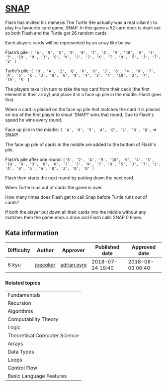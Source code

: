 
<h1><a href="https://www.codewars.com/kata/5b49cc5a578c6ab6b200004c">SNAP</a></h1>
<p>
Flash has invited his nemesis The Turtle (He actually was a real villain! ) to play his favourite card game, SNAP. In this game a 52 card deck is dealt out so both Flash and the Turtle get 26 random cards. 

Each players cards will be represented by an array like below

Flash’s pile:
```[ 'A', '5', 'Q', 'Q', '6', '2', 'A', '9', '10', '6', '4', '3', '10', '9', '3', '8', 'K', 'J', 'J', 'K', '7', '9', '5', 'J', '7', '2' ]```

Turtle’s pile:
```[ '8', 'A', '2', 'Q', 'K', '8', 'J', '6', '4', '8', '7', 'A', '5', 'K', '3', 'Q', '6', '9', '4', '3', '4', '10', '2', '7', '10', '5' ]```

The players take it in turn to take the top card from their deck (the first element in their array) and place it in a face up pile in the middle. Flash goes first.

When a card is placed on the face up pile that matches the card it is placed on top of the first player to shout ‘SNAP!’ wins that round. Due to Flash's speed he wins every round.

Face up pile in the middle:
```[ 'A', '8', '5', 'A', 'Q', '2', 'Q', 'Q',```  =&gt;  SNAP!

The face up pile of cards in the middle are added to the bottom of Flash's pile.

Flash’s pile after one round:
```['6', '2', 'A', '9', '10', '6', '4', '3', '10', '9', '3', '8', 'K', 'J', 'J', 'K', '7', '9', '5', 'J', '7', '2', 'A', '8', '5', 'A', 'Q', '2', 'Q', 'Q' ]```

Flash then starts the next round by putting down the next card.

When Turtle runs out of cards the game is over.

How many times does Flash get to call Snap before Turtle runs out of cards?

If both the player put down all their cards into the middle without any matches then the game ends a draw and Flash calls SNAP 0 times.

</p>
<h2>Kata information</h2>
<table>
  <thead>
    <tr>
      <th>Difficulty</th>
      <th>Author</th>
      <th>Approver</th>
      <th>Published date</th>
      <th>Approved date</th>
    </tr>
  </thead>
  <tbody>
    <tr>
      <td>6 kyu</td>
      <td> <a href="https://www.codewars.com/users/joecoker">joecoker</a></td>
      <td> <a href="https://www.codewars.com/users/adrian.eyre">adrian.eyre</a></td>
      <td>2018-07-24 19:40</td>
      <td>2018-08-03 06:40</td>
    </tr>
  </tbody>
</table>
<h3>Related topics</h3>
<table>
  <tbody></tbody>
  <tr>
    <td>Fundamentals</td>
  </tr>
  <tr>
    <td>Recursion</td>
  </tr>
  <tr>
    <td>Algorithms</td>
  </tr>
  <tr>
    <td>Computability Theory</td>
  </tr>
  <tr>
    <td>Logic</td>
  </tr>
  <tr>
    <td>Theoretical Computer Science</td>
  </tr>
  <tr>
    <td>Arrays</td>
  </tr>
  <tr>
    <td>Data Types</td>
  </tr>
  <tr>
    <td>Loops</td>
  </tr>
  <tr>
    <td>Control Flow</td>
  </tr>
  <tr>
    <td>Basic Language Features</td>
  </tr>
</table>